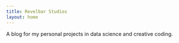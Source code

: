 ```yaml
---
title: Revelbar Studios
layout: home
---
```

A blog for my personal projects in data science and creative coding.
